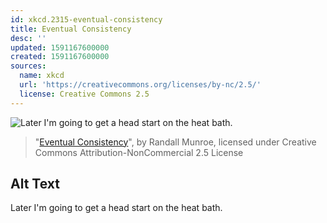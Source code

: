 ```yaml
---
id: xkcd.2315-eventual-consistency
title: Eventual Consistency
desc: ''
updated: 1591167600000
created: 1591167600000
sources:
  name: xkcd
  url: 'https://creativecommons.org/licenses/by-nc/2.5/'
  license: Creative Commons 2.5
---
```

![Later I'm going to get a head start on the heat bath.](https://imgs.xkcd.com/comics/eventual_consistency.png)
> "[Eventual Consistency](https://xkcd.com/2315/)", by Randall Munroe, licensed under Creative Commons Attribution-NonCommercial 2.5 License

## Alt Text
Later I'm going to get a head start on the heat bath.
